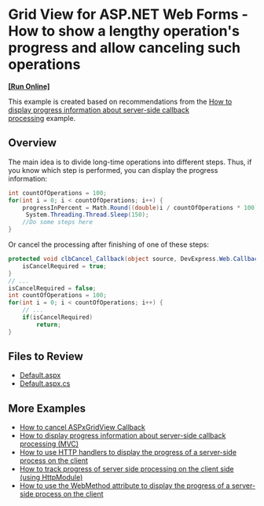 # Grid View for ASP.NET Web Forms - How to show a lengthy operation's progress and allow canceling such operations
<!-- run online -->
**[[Run Online]](https://codecentral.devexpress.com/t518056/)**
<!-- run online end -->

This example is created based on recommendations from the [How to display progress information about server-side callback processing](https://github.com/DevExpress-Examples/web-forms-display-progress-information-about-callback-process) example.

## Overview

The main idea is to divide long-time operations into different steps. Thus, if you know which step is performed, you can display the progress information:

```cs
int countOfOperations = 100;
for(int i = 0; i < countOfOperations; i++) {
    progressInPercent = Math.Round((double)i / countOfOperations * 100);
     System.Threading.Thread.Sleep(150);
    //Do some steps here
}
```

Or cancel the processing after finishing of one of these steps:

```cs
protected void clbCancel_Callback(object source, DevExpress.Web.CallbackEventArgs e) {
    isCancelRequired = true;
}
// ...
isCancelRequired = false;
int countOfOperations = 100;
for(int i = 0; i < countOfOperations; i++) {
    // ...
    if(isCancelRequired)
        return;
}
```

## Files to Review

* [Default.aspx](./CS/Default.aspx)
* [Default.aspx.cs](./CS/Default.aspx.cs)

## More Examples

* [How to cancel ASPxGridView Callback](https://github.com/DevExpress-Examples/how-to-cancel-aspxgridview-callback-e4281)
* [How to display progress information about server-side callback processing (MVC)](https://github.com/DevExpress-Examples/how-to-display-progress-information-about-server-side-callback-processing-mvc-e4244)
* [How to use HTTP handlers to display the progress of a server-side process on the client](https://github.com/DevExpress-Examples/asp-net-web-forms-use-httphandler-to-display-server-side-process-progress)
* [How to track progress of server side processing on the client side (using HttpModule)](https://github.com/DevExpress-Examples/how-to-track-progress-of-server-side-processing-on-the-client-side-using-httpmodule-e4656)
* [How to use the WebMethod attribute to display the progress of a server-side process on the client](https://github.com/DevExpress-Examples/asp-net-web-forms-progress-bar-display-server-process-progress)
